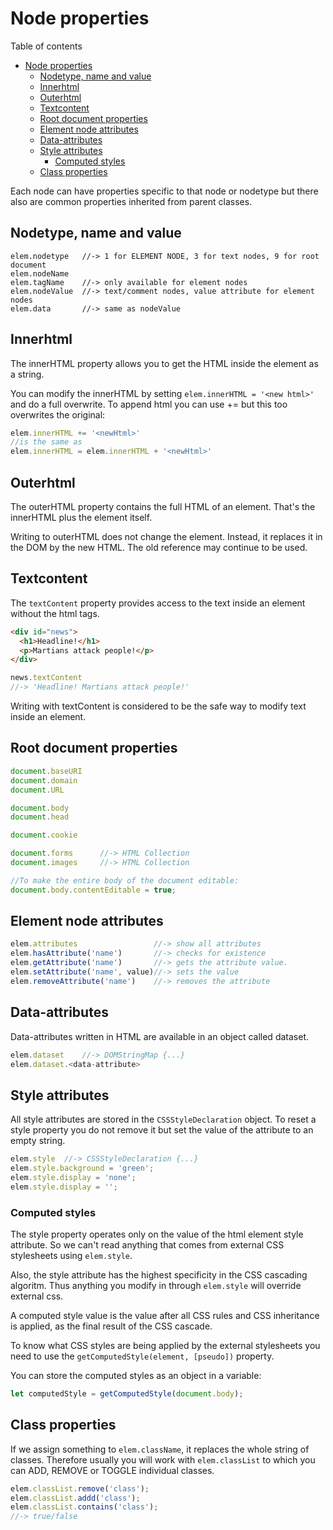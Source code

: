 # Node properties
Table of contents
- [Node properties](#node-properties)
  - [Nodetype, name and value](#nodetype-name-and-value)
  - [Innerhtml](#innerhtml)
  - [Outerhtml](#outerhtml)
  - [Textcontent](#textcontent)
  - [Root document properties](#root-document-properties)
  - [Element node attributes](#element-node-attributes)
  - [Data-attributes](#data-attributes)
  - [Style attributes](#style-attributes)
    - [Computed styles](#computed-styles)
  - [Class properties](#class-properties)
  
Each node can have properties specific to that node or nodetype but there also are common properties inherited from parent classes.

## Nodetype, name and value
```
elem.nodetype   //-> 1 for ELEMENT NODE, 3 for text nodes, 9 for root document
elem.nodeName	
elem.tagName    //-> only available for element nodes
elem.nodeValue  //-> text/comment nodes, value attribute for element nodes
elem.data       //-> same as nodeValue
```
## Innerhtml
The innerHTML property allows you to get the HTML inside the element as a string.

You can modify the innerHTML by setting `elem.innerHTML = '<new html>'` and do a full overwrite. To append html you can use += but this too overwrites the original:
```Javascript
elem.innerHTML += '<newHtml>' 
//is the same as 
elem.innerHTML = elem.innerHTML + '<newHtml>'
```

## Outerhtml
The outerHTML property contains the full HTML of an element. That's the innerHTML plus the element itself.

Writing to outerHTML does not change the element. Instead, it replaces it in the DOM by the new HTML. The old reference may continue to be used.

## Textcontent
The `textContent` property provides access to the text inside an element without the html tags.
```HTML
<div id="news">
  <h1>Headline!</h1>
  <p>Martians attack people!</p>
</div>
```
```Javascript
news.textContent		
//-> 'Headline! Martians attack people!'
```
Writing with textContent is considered to be the safe way to modify text inside an element.

## Root document properties
```Javascript
document.baseURI
document.domain
document.URL

document.body
document.head

document.cookie

document.forms		//-> HTML Collection
document.images		//-> HTML Collection

//To make the entire body of the document editable:
document.body.contentEditable = true;
```

## Element node attributes
```Javascript
elem.attributes                 //-> show all attributes
elem.hasAttribute('name')       //-> checks for existence
elem.getAttribute('name')       //-> gets the attribute value.
elem.setAttribute('name', value)//-> sets the value
elem.removeAttribute('name')  	//-> removes the attribute
```
## Data-attributes
Data-attributes written in HTML are available in an object called dataset.
```Javascript
elem.dataset	//-> DOMStringMap {...}
elem.dataset.<data-attribute>
```
## Style attributes
All style attributes are stored in the `CSSStyleDeclaration` object. To reset a style property you do not remove it but set the value of the attribute to an empty string.
```Javascript
elem.style 	//-> CSSStyleDeclaration {...}
elem.style.background = 'green';
elem.style.display = 'none';
elem.style.display = '';		
```
### Computed styles
The style property operates only on the value of the html element style attribute. So we can't read anything that comes from external CSS stylesheets using `elem.style`.

Also, the style attribute has the highest specificity in the CSS cascading algoritm. Thus anything you modify in through `elem.style` will override external css.

A computed style value is the value after all CSS rules and CSS inheritance is applied, as the final result of the CSS cascade.

To know what CSS styles are being applied by the external stylesheets you need to use the `getComputedStyle(element, [pseudo])` property.

You can store the computed styles as an object in a variable:
```Javascript
let computedStyle = getComputedStyle(document.body);
```

## Class properties
If we assign something to `elem.className`, it replaces the whole string of classes. Therefore usually you will work with `elem.classList` to which you can ADD, REMOVE or TOGGLE individual classes.
```Javascript
elem.classList.remove('class');
elem.classList.addd('class');
elem.classList.contains('class');	
//-> true/false
```